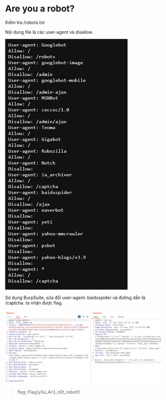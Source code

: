 <h1>Are you a robot?</h1>

Kiểm tra /robots.txt

Nội dung file là các user-agent và disallow.

![](./img/img1.png)

Sử dụng BurpSuite, sửa đổi user-agent: baiduspider và đường dẫn là /captcha. ta nhận được flag.

![](./img/img2.png)

> flag: Flag{y0u_Ar3_n0t_robot!}